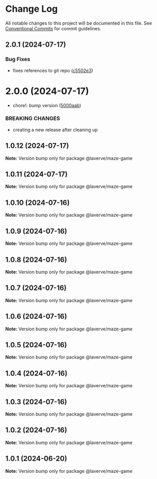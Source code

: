 # Change Log

All notable changes to this project will be documented in this file.
See [Conventional Commits](https://conventionalcommits.org) for commit guidelines.

## 2.0.1 (2024-07-17)

### Bug Fixes

-   fixes references to git repo ([c5502e3](https://github.com/laverve/fusion/commit/c5502e39d80f40db83e3d9a49b1bfb1ba1984fc1))

# 2.0.0 (2024-07-17)

-   chore!: bump version ([5000aab](https://github.com/laverve/games/commit/5000aaba0487d91b51c023333dd07637167cc221))

### BREAKING CHANGES

-   creating a new release after cleaning up

## 1.0.12 (2024-07-17)

**Note:** Version bump only for package @laverve/maze-game

## 1.0.11 (2024-07-17)

**Note:** Version bump only for package @laverve/maze-game

## 1.0.10 (2024-07-16)

**Note:** Version bump only for package @laverve/maze-game

## 1.0.9 (2024-07-16)

**Note:** Version bump only for package @laverve/maze-game

## 1.0.8 (2024-07-16)

**Note:** Version bump only for package @laverve/maze-game

## 1.0.7 (2024-07-16)

**Note:** Version bump only for package @laverve/maze-game

## 1.0.6 (2024-07-16)

**Note:** Version bump only for package @laverve/maze-game

## 1.0.5 (2024-07-16)

**Note:** Version bump only for package @laverve/maze-game

## 1.0.4 (2024-07-16)

**Note:** Version bump only for package @laverve/maze-game

## 1.0.3 (2024-07-16)

**Note:** Version bump only for package @laverve/maze-game

## 1.0.2 (2024-07-16)

**Note:** Version bump only for package @laverve/maze-game

## 1.0.1 (2024-06-20)

**Note:** Version bump only for package @laverve/maze-game
